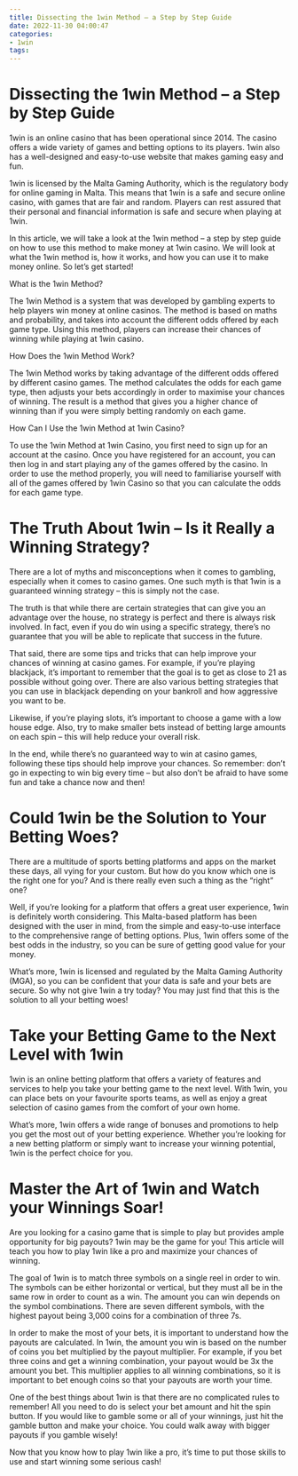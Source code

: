 ```yaml
---
title: Dissecting the 1win Method – a Step by Step Guide 
date: 2022-11-30 04:00:47
categories:
- 1win
tags:
---
```



#  Dissecting the 1win Method – a Step by Step Guide 

1win is an online casino that has been operational since 2014. The casino offers a wide variety of games and betting options to its players. 1win also has a well-designed and easy-to-use website that makes gaming easy and fun.

1win is licensed by the Malta Gaming Authority, which is the regulatory body for online gaming in Malta. This means that 1win is a safe and secure online casino, with games that are fair and random. Players can rest assured that their personal and financial information is safe and secure when playing at 1win.

In this article, we will take a look at the 1win method – a step by step guide on how to use this method to make money at 1win casino. We will look at what the 1win method is, how it works, and how you can use it to make money online. So let’s get started!

What is the 1win Method?

The 1win Method is a system that was developed by gambling experts to help players win money at online casinos. The method is based on maths and probability, and takes into account the different odds offered by each game type. Using this method, players can increase their chances of winning while playing at 1win casino.

How Does the 1win Method Work?

The 1win Method works by taking advantage of the different odds offered by different casino games. The method calculates the odds for each game type, then adjusts your bets accordingly in order to maximise your chances of winning. The result is a method that gives you a higher chance of winning than if you were simply betting randomly on each game.

How Can I Use the 1win Method at 1win Casino?

To use the 1win Method at 1win Casino, you first need to sign up for an account at the casino. Once you have registered for an account, you can then log in and start playing any of the games offered by the casino. In order to use the method properly, you will need to familiarise yourself with all of the games offered by 1win Casino so that you can calculate the odds for each game type.

#  The Truth About 1win – Is it Really a Winning Strategy? 

There are a lot of myths and misconceptions when it comes to gambling, especially when it comes to casino games. One such myth is that 1win is a guaranteed winning strategy – this is simply not the case.

The truth is that while there are certain strategies that can give you an advantage over the house, no strategy is perfect and there is always risk involved. In fact, even if you do win using a specific strategy, there’s no guarantee that you will be able to replicate that success in the future. 

That said, there are some tips and tricks that can help improve your chances of winning at casino games. For example, if you’re playing blackjack, it’s important to remember that the goal is to get as close to 21 as possible without going over. There are also various betting strategies that you can use in blackjack depending on your bankroll and how aggressive you want to be. 

Likewise, if you’re playing slots, it’s important to choose a game with a low house edge. Also, try to make smaller bets instead of betting large amounts on each spin – this will help reduce your overall risk.

In the end, while there’s no guaranteed way to win at casino games, following these tips should help improve your chances. So remember: don’t go in expecting to win big every time – but also don’t be afraid to have some fun and take a chance now and then!

#  Could 1win be the Solution to Your Betting Woes? 

There are a multitude of sports betting platforms and apps on the market these days, all vying for your custom. But how do you know which one is the right one for you? And is there really even such a thing as the “right” one?

Well, if you’re looking for a platform that offers a great user experience, 1win is definitely worth considering. This Malta-based platform has been designed with the user in mind, from the simple and easy-to-use interface to the comprehensive range of betting options. Plus, 1win offers some of the best odds in the industry, so you can be sure of getting good value for your money.

What’s more, 1win is licensed and regulated by the Malta Gaming Authority (MGA), so you can be confident that your data is safe and your bets are secure. So why not give 1win a try today? You may just find that this is the solution to all your betting woes!

#  Take your Betting Game to the Next Level with 1win 

1win is an online betting platform that offers a variety of features and services to help you take your betting game to the next level. With 1win, you can place bets on your favourite sports teams, as well as enjoy a great selection of casino games from the comfort of your own home.

What’s more, 1win offers a wide range of bonuses and promotions to help you get the most out of your betting experience. Whether you’re looking for a new betting platform or simply want to increase your winning potential, 1win is the perfect choice for you.

#  Master the Art of 1win and Watch your Winnings Soar!

Are you looking for a casino game that is simple to play but provides ample opportunity for big payouts? 1win may be the game for you! This article will teach you how to play 1win like a pro and maximize your chances of winning.

The goal of 1win is to match three symbols on a single reel in order to win. The symbols can be either horizontal or vertical, but they must all be in the same row in order to count as a win. The amount you can win depends on the symbol combinations. There are seven different symbols, with the highest payout being 3,000 coins for a combination of three 7s.

In order to make the most of your bets, it is important to understand how the payouts are calculated. In 1win, the amount you win is based on the number of coins you bet multiplied by the payout multiplier. For example, if you bet three coins and get a winning combination, your payout would be 3x the amount you bet. This multiplier applies to all winning combinations, so it is important to bet enough coins so that your payouts are worth your time.

One of the best things about 1win is that there are no complicated rules to remember! All you need to do is select your bet amount and hit the spin button. If you would like to gamble some or all of your winnings, just hit the gamble button and make your choice. You could walk away with bigger payouts if you gamble wisely!

Now that you know how to play 1win like a pro, it’s time to put those skills to use and start winning some serious cash!